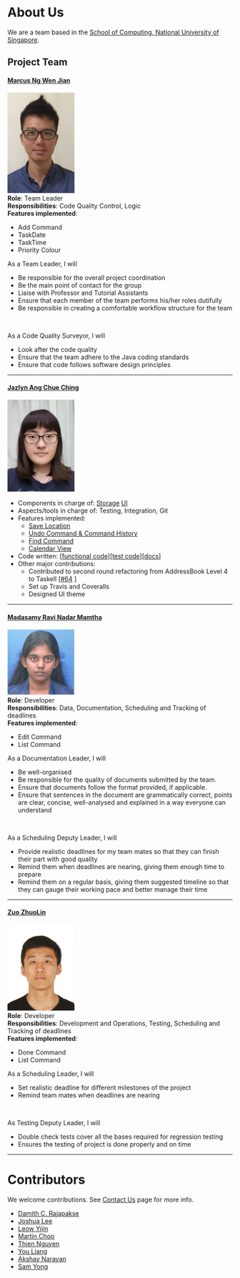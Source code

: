 # About Us

We are a team based in the [School of Computing, National University of Singapore](http://www.comp.nus.edu.sg).

## Project Team

#### [Marcus Ng Wen Jian](https://github.com/marcusngwj) <br>
<img src="images/Marcus.png" width="150"><br>
**Role**: Team Leader <br>
**Responsibilities**: Code Quality Control, Logic <br>
**Features implemented**: 
* Add Command
* TaskDate
* TaskTime
* Priority Colour

As a Team Leader, I will
* Be responsible for the overall project coordination
* Be the main point of contact for the group
* Liaise with Professor and Tutorial Assistants
* Ensure that each member of the team performs his/her roles dutifully
* Be responsible in creating a comfortable workflow structure for the team
<br>

As a Code Quality Surveyor, I will
* Look after the code quality
* Ensure that the team adhere to the Java coding standards
* Ensure that code follows software design principles

-----

#### [Jazlyn Ang Chue Ching](https://github.com/turtle96)
<img src="images/Jazlyn.png" width="150"><br>

* Components in charge of: [Storage](https://github.com/CS2103AUG2016-W15-C3/main/blob/master/docs/DeveloperGuide.md#storage-component)
[UI](https://github.com/CS2103AUG2016-W15-C3/main/blob/master/docs/DeveloperGuide.md#ui-component)
* Aspects/tools in charge of: Testing, Integration, Git
* Features implemented:
   * [Save Location](https://github.com/CS2103AUG2016-W15-C3/main/blob/master/docs/UserGuide.md#saving-the-information-in-taskell--save)
   * [Undo Command & Command History](https://github.com/CS2103AUG2016-W15-C3/main/blob/master/docs/UserGuide.md#reverting-previous-action--undo)
   * [Find Command](https://github.com/CS2103AUG2016-W15-C3/main/blob/master/docs/UserGuide.md#finding-tasks-find)
   * [Calendar View](https://github.com/CS2103AUG2016-W15-C3/main/blob/master/docs/UserGuide.md#showing-calendar-view--calendar-or-cal)
* Code written: [[functional code](https://github.com/CS2103AUG2016-W15-C3/main/tree/master/collated/main/A0142130A.md)][[test code](https://github.com/CS2103AUG2016-W15-C3/main/tree/master/collated/test/A0142130A.md)][[docs](https://github.com/CS2103AUG2016-W15-C3/main/tree/master/collated/docs/A0142130A.md)]
* Other major contributions:
  * Contributed to second round refactoring from AddressBook Level 4 to Taskell [[#64](https://github.com/CS2103AUG2016-W15-C3/main/pull/64) ]
  * Set up Travis and Coveralls 
  * Designed UI theme

-----

#### [Madasamy Ravi Nadar Mamtha](https://github.com/Mamtha3005) 
<img src="images/Mamtha.png" width="150"><br>
**Role**: Developer <br>
**Responsibilities**: Data, Documentation, Scheduling and Tracking of deadlines <br>
**Features implemented**: 
* Edit Command
* List Command

As a Documentation Leader, I will
* Be well-organised
* Be responsible for the quality of documents submitted by the team.
* Ensure that documents follow the format provided, if applicable. 
* Ensure that sentences in the document are grammatically correct, points are clear, concise, well-analysed and explained in a way everyone can understand
<br>

As a Scheduling Deputy Leader, I will
* Provide realistic deadlines for my team mates so that they can finish their part with good quality
* Remind them when deadlines are nearing, giving them enough time to prepare 
* Remind them on a regular basis, giving them suggested timeline so that they can gauge their working pace and better manage their time

-----

#### [Zuo ZhuoLin](https://github.com/ZuoZhuolin)
<img src="images/ZhuoLin.png" width="150"><br>
**Role**: Developer <br>
**Responsibilities**: Development and Operations, Testing, Scheduling and Tracking of deadlines <br>
**Features implemented**: 
* Done Command
* List Command

As a Scheduling Leader, I will
* Set realistic deadline for different milestones of the project
* Remind team mates when deadlines are nearing
<br>

As Testing Deputy Leader, I will
* Double check tests cover all the bases required for regression testing
* Ensures the testing of project is done properly and on time

-----

# Contributors

We welcome contributions. See [Contact Us](ContactUs.md) page for more info.

* [Damith C. Rajapakse](http://www.comp.nus.edu.sg/~damithch/)
* [Joshua Lee](https://github.com/lejolly)
* [Leow Yijin](https://github.com/yijinl)
* [Martin Choo](https://github.com/m133225)
* [Thien Nguyen](https://github.com/ndt93)
* [You Liang](https://github.com/yl-coder)
* [Akshay Narayan](https://github.com/se-edu/addressbook-level4/pulls?q=is%3Apr+author%3Aokkhoy)
* [Sam Yong](https://github.com/se-edu/addressbook-level4/pulls?q=is%3Apr+author%3Amauris)